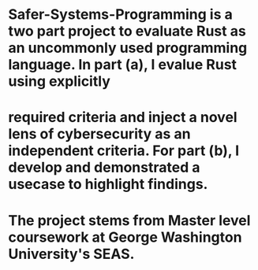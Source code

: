 # Safer-Systems-Programming is a two part project to evaluate Rust as an uncommonly used programming language.  In part (a), I evalue Rust using explicitly
# required criteria and inject a novel lens of cybersecurity as an independent criteria. For part (b), I develop and demonstrated a usecase to highlight findings.
# The project stems from Master level coursework at George Washington University's SEAS. 
